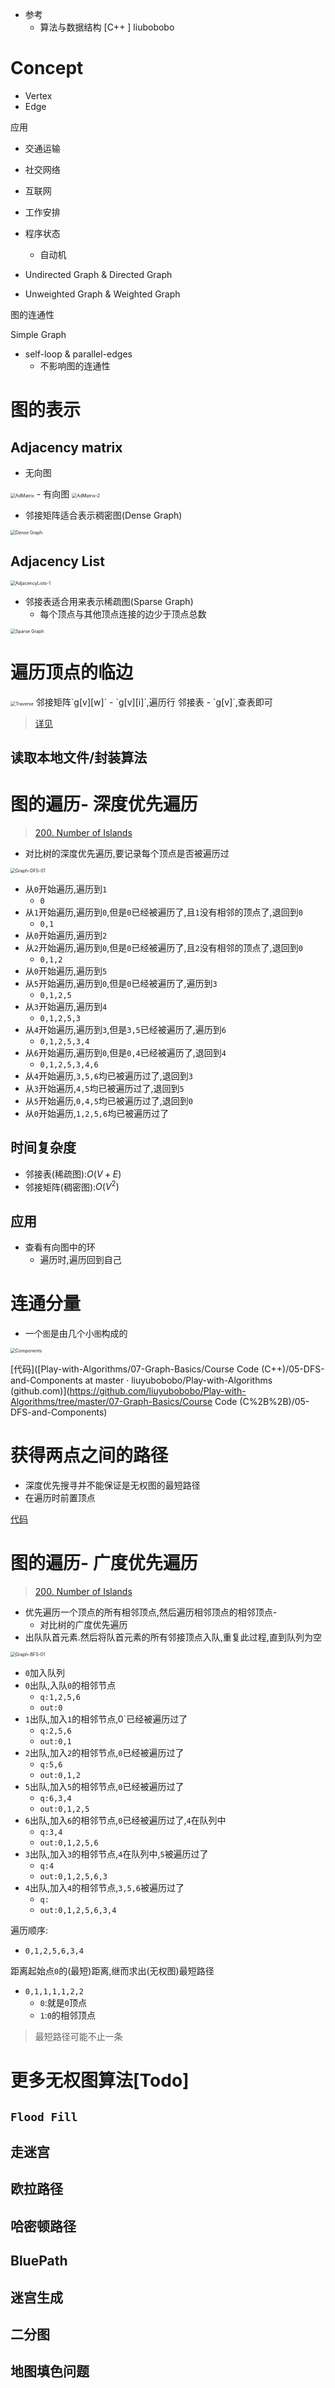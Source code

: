 - 参考
  - 算法与数据结构 [C++ ] liubobobo

# Concept

- Vertex
- Edge




应用
- 交通运输
- 社交网络
- 互联网
- 工作安排
- 程序状态
  - 自动机




- Undirected Graph & Directed Graph

- Unweighted Graph & Weighted Graph



图的连通性



Simple Graph

- self-loop & parallel-edges
  - 不影响图的连通性

# 图的表示

## Adjacency matrix
- 无向图
<img src="images/Graph/AdMatrix-1.png" alt="AdMatrix" style="zoom:50%;" />
- 有向图
<img src="images/Graph/AdMatrix-2.png" alt="AdMatrix-2" style="zoom:50%;" />

- 邻接矩阵适合表示稠密图(Dense Graph)
<img src="images/Graph/Dense Graph.png" alt="Dense Graph" style="zoom:50%;" />

## Adjacency List
<img src="images/Graph/AdjacencyLists-1.png" alt="AdjacencyLists-1" style="zoom:50%;" />

- 邻接表适合用来表示稀疏图(Sparse Graph)
  - 每个顶点与其他顶点连接的边少于顶点总数
<img src="images/Graph/Sparse Graph.png" alt="Sparse Graph" style="zoom:50%;" />

# 遍历顶点的临边

<img src="images/Graph/Traverse.png" alt="Traverse" style="zoom: 50%;" />
邻接矩阵`g[v][w]`
- `g[v][i]`,遍历行
邻接表
- `g[v]`,查表即可

> [详见](https://github.com/liuyubobobo/Play-with-Algorithms/tree/master/07-Graph-Basics/Course%20Code%20(C%2B%2B)/03-Vertex%20Adjacent%20Iterator)

## 读取本地文件/封装算法

# 图的遍历- 深度优先遍历

> [200. Number of Islands](https://leetcode-cn.com/problems/number-of-islands/)

- 对比树的深度优先遍历,要记录每个顶点是否被遍历过

<img src="images/Graph/Graph-DFS-01.png" alt="Graph-DFS-01" style="zoom:50%;" />

- 从`0`开始遍历,遍历到`1`
  - `0`
- 从`1`开始遍历,遍历到`0`,但是`0`已经被遍历了,且`1`没有相邻的顶点了,退回到`0`
  - `0,1`
- 从`0`开始遍历,遍历到`2`
- 从`2`开始遍历,遍历到`0`,但是`0`已经被遍历了,且`2`没有相邻的顶点了,退回到`0`
  - `0,1,2`
- 从`0`开始遍历,遍历到`5`
- 从`5`开始遍历,遍历到`0`,但是`0`已经被遍历了,遍历到`3`
  - `0,1,2,5`
- 从`3`开始遍历,遍历到`4`
  - `0,1,2,5,3`
- 从`4`开始遍历,遍历到`3`,但是`3,5`已经被遍历了,遍历到`6`
  - `0,1,2,5,3,4`
- 从`6`开始遍历,遍历到`0`,但是`0,4`已经被遍历了,退回到`4`
  - `0,1,2,5,3,4,6`
- 从`4`开始遍历,`3,5,6`均已被遍历过了,退回到`3`
- 从`3`开始遍历,`4,5`均已被遍历过了,退回到`5`
- 从`5`开始遍历,`0,4,5`均已被遍历过了,退回到`0`
- 从`0`开始遍历,`1,2,5,6`均已被遍历过了

## 时间复杂度

- 邻接表(稀疏图):$O(V+E)$
- 邻接矩阵(稠密图):$O(V^2)$

## 应用

- 查看有向图中的环
  - 遍历时,遍历回到自己

# 连通分量

- 一个`图`是由几个小`图`构成的
<img src="images/Graph/Components.png" alt="Components" style="zoom:50%;" />

[代码]([Play-with-Algorithms/07-Graph-Basics/Course Code (C++)/05-DFS-and-Components at master · liuyubobobo/Play-with-Algorithms (github.com)](https://github.com/liuyubobobo/Play-with-Algorithms/tree/master/07-Graph-Basics/Course Code (C%2B%2B)/05-DFS-and-Components)

# 获得两点之间的路径

- 深度优先搜寻并不能保证是无权图的最短路径
- 在遍历时前置顶点

[代码](https://github.com/liuyubobobo/Play-with-Algorithms/tree/master/07-Graph-Basics/Course%20Code%20(C%2B%2B)/06-Finding-a-Path)



# 图的遍历- 广度优先遍历

> [200. Number of Islands](https://leetcode-cn.com/problems/number-of-islands/)

- 优先遍历一个顶点的所有相邻顶点,然后遍历相邻顶点的相邻顶点-
  - 对比树的广度优先遍历
- 出队队首元素.然后将队首元素的所有邻接顶点入队,重复此过程,直到队列为空

<img src="images/Graph/Graph-BFS-01.png" alt="Graph-BFS-01" style="zoom:50%;" />

- `0`加入队列
- `0`出队,入队`0`的相邻节点
  - `q:1,2,5,6`
  - `out:0`
- `1`出队,加入`1`的相邻节点,0`已经被遍历过了
  - `q:2,5,6`
  - `out:0,1`
- `2`出队,加入`2`的相邻节点,`0`已经被遍历过了
  - `q:5,6`
  - `out:0,1,2`
- `5`出队,加入`5`的相邻节点,`0`已经被遍历过了
  - `q:6,3,4`
  - `out:0,1,2,5`
- `6`出队,加入`6`的相邻节点,`0`已经被遍历过了,`4`在队列中
  - `q:3,4`
  - `out:0,1,2,5,6`
- `3`出队,加入`3`的相邻节点,`4`在队列中,`5`被遍历过了
  - `q:4`
  - `out:0,1,2,5,6,3`
- `4`出队,加入`4`的相邻节点,`3,5,6`被遍历过了
  - `q:`
  - `out:0,1,2,5,6,3,4`

遍历顺序:
- `0,1,2,5,6,3,4`

距离起始点`0`的(最短)距离,继而求出(无权图)最短路径
- `0,1,1,1,1,2,2`
  - `0`:就是`0`顶点
  - `1`:`0`的相邻顶点

> 最短路径可能不止一条

# 更多无权图算法[Todo]

## `Flood Fill`

## 走迷宫

## 欧拉路径

## 哈密顿路径

## BluePath

## 迷宫生成

## 二分图

## 地图填色问题


